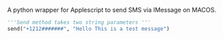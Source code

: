 A python wrapper for Applescript to send SMS via IMessage on MACOS.

```python
'''Send method takes two string parameters '''
send("+1212#######", "Hello This is a test message")
```

